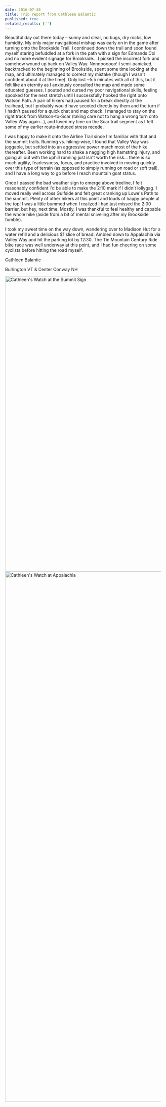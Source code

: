 ```yaml
---
date: 2016-07-30
title: Trip report from Cathleen Balantic
published: true
related_results: ['']
---
```


<p>Beautiful day out there today – sunny and clear, no bugs, dry rocks, low humidity. My only major navigational mishap was early on in the game after turning onto the Brookside Trail. I continued down the trail and soon found myself staring befuddled at a fork in the path with a sign for Edmands Col and no more evident signage for Brookside... I picked the incorrect fork and somehow wound up back on Valley Way. Nnnnoooooo! I semi-panicked, backtracked to the beginning of Brookside, spent some time looking at the map, and ultimately managed to correct my mistake (though I wasn't confident about it at the time). Only lost ~5.5 minutes with all of this, but it felt like an eternity as I anxiously consulted the map and made some educated guesses. I pouted and cursed my poor navigational skills, feeling spooked for the next stretch until I successfully hooked the right onto Watson Path. A pair of hikers had paused for a break directly at the trailhead, but I probably would have scooted directly by them and the turn if I hadn't paused for a quick chat and map check. I managed to stay on the right track from Watson-to-Scar (taking care not to hang a wrong turn onto Valley Way again...), and loved my time on the Scar trail segment as I felt some of my earlier route-induced stress recede.</p>
<p>I was happy to make it onto the Airline Trail since I'm familiar with that and the summit trails. Running vs. hiking-wise, I found that Valley Way was joggable, but settled into an aggressive power march most of the hike thereafter. Been working hard to shake a nagging high hamstring injury, and going all out with the uphill running just isn't worth the risk... there is so much agility, fearlessness, focus, and practice involved in moving quickly over this type of terrain (as opposed to simply running on road or soft trail), and I have a long way to go before I reach mountain goat status.</p>
<p>Once I passed the bad weather sign to emerge above treeline, I felt reasonably confident I'd be able to make the 2:10 mark if I didn't lollygag. I moved really well across Gulfside and felt great cranking up Lowe's Path to the summit. Plenty of other hikers at this point and loads of happy people at the top! I was a little bummed when I realized I had just missed the 2:00 barrier, but hey, next time. Mostly, I was thankful to feel healthy and capable the whole hike (aside from a bit of mental sniveling after my Brookside fumble).</p>
<p>I took my sweet time on the way down, wandering over to Madison Hut for a water refill and a delicious $1 slice of bread. Ambled down to Appalachia via Valley Way and hit the parking lot by 12:30. The Tin Mountain Century Ride bike race was well underway at this point, and I had fun cheering on some cyclists before hitting the road myself.</p>
<p>Cathleen Balantic</p>
<p>Burlington VT &amp; Center Conway NH</p>
<img src="/images/uploads/balantic-summit.jpg" alt="Cathleen's Watch at the Summit Sign" width="1280" height="956" class="img-fluid">
<img src="/images/uploads/balantic-th.jpg" alt="Cathleen's Watch at Appalachia" width="1280" height="1714" class="img-fluid">

